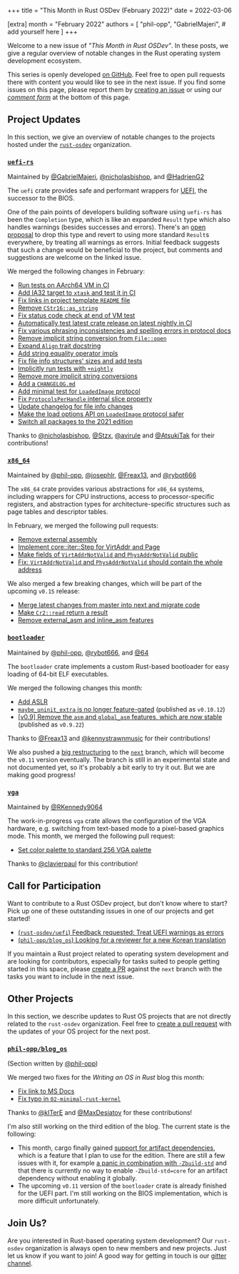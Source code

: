 +++
title = "This Month in Rust OSDev (February 2022)"
date = 2022-03-06

[extra]
month = "February 2022"
authors = [
    "phil-opp",
    "GabrielMajeri",
    # add yourself here
]
+++

Welcome to a new issue of _"This Month in Rust OSDev"_. In these posts, we give a regular overview of notable changes in the Rust operating system development ecosystem.

<!-- more -->

This series is openly developed [on GitHub](https://github.com/rust-osdev/homepage/). Feel free to open pull requests there with content you would like to see in the next issue. If you find some issues on this page, please report them by [creating an issue](https://github.com/rust-osdev/homepage/issues/new) or using our [_comment form_](#comment-form) at the bottom of this page.

<!--
    This is a draft for the upcoming "This Month in Rust OSDev (February 2022)" post.
    Feel free to create pull requests against the `next` branch to add your
    content here.
    Please take a look at the past posts on https://rust-osdev.com/ to see the
    general structure of these posts.
-->

## Project Updates

In this section, we give an overview of notable changes to the projects hosted under the [`rust-osdev`] organization.

[`rust-osdev`]: https://github.com/rust-osdev/about

### [`uefi-rs`](https://github.com/rust-osdev/uefi-rs)

<span class="maintainers">Maintained by [@GabrielMajeri](https://github.com/GabrielMajeri), [@nicholasbishop](https://github.com/orgs/rust-osdev/people/nicholasbishop), and [@HadrienG2](https://github.com/orgs/rust-osdev/people/HadrienG2)</span>

The `uefi` crate provides safe and performant wrappers for [UEFI](https://en.wikipedia.org/wiki/Unified_Extensible_Firmware_Interface), the successor to the BIOS.

One of the pain points of developers building software using `uefi-rs` has been the `Completion` type, which is like an expanded `Result` type which also handles warnings (besides successes and errors). There's an [open proposal](https://github.com/rust-osdev/uefi-rs/issues/360) to drop this type and revert to using more standard `Result`s everywhere, by treating all warnings as errors. Initial feedback suggests that such a change would be beneficial to the project, but comments and suggestions are welcome on the linked issue.

We merged the following changes in February:

- [Run tests on AArch64 VM in CI](https://github.com/rust-osdev/uefi-rs/pull/353)
- [Add IA32 target to `xtask` and test it in CI](https://github.com/rust-osdev/uefi-rs/pull/354)
- [Fix links in project template `README` file](https://github.com/rust-osdev/uefi-rs/pull/356)
- [Remove `CStr16::as_string`](https://github.com/rust-osdev/uefi-rs/pull/357)
- [Fix status code check at end of VM test](https://github.com/rust-osdev/uefi-rs/pull/355)
- [Automatically test latest crate release on latest nightly in CI](https://github.com/rust-osdev/uefi-rs/pull/348)
- [Fix various phrasing inconsistencies and spelling errors in protocol docs](https://github.com/rust-osdev/uefi-rs/pull/193)
- [Remove implicit string conversion from `File::open`](https://github.com/rust-osdev/uefi-rs/pull/363)
- [Expand `Align` trait docstring](https://github.com/rust-osdev/uefi-rs/pull/367)
- [Add string equality operator impls](https://github.com/rust-osdev/uefi-rs/pull/366)
- [Fix file info structures' sizes and add tests](https://github.com/rust-osdev/uefi-rs/pull/365)
- [Implicitly run tests with `+nightly`](https://github.com/rust-osdev/uefi-rs/pull/364)
- [Remove more implicit string conversions](https://github.com/rust-osdev/uefi-rs/pull/368)
- [Add a `CHANGELOG.md`](https://github.com/rust-osdev/uefi-rs/pull/369)
- [Add minimal test for `LoadedImage` protocol](https://github.com/rust-osdev/uefi-rs/pull/370)
- [Fix `ProtocolsPerHandle` internal slice property](https://github.com/rust-osdev/uefi-rs/pull/374)
- [Update changelog for file info changes](https://github.com/rust-osdev/uefi-rs/pull/373)
- [Make the load options API on `LoadedImage` protocol safer](https://github.com/rust-osdev/uefi-rs/pull/375)
- [Switch all packages to the 2021 edition](https://github.com/rust-osdev/uefi-rs/pull/376)

Thanks to [@nicholasbishop](https://github.com/nicholasbishop), [@Stzx](https://github.com/Stzx), [@avirule](https://github.com/avirule) and [@AtsukiTak](https://github.com/AtsukiTak) for their contributions!

### [`x86_64`](https://github.com/rust-osdev/x86_64)

<span class="maintainers">Maintained by [@phil-opp](https://github.com/phil-opp), [@josephlr](https://github.com/orgs/rust-osdev/people/josephlr), [@Freax13](https://github.com/orgs/rust-osdev/people/Freax13), and [@rybot666](https://github.com/orgs/rust-osdev/people/rybot666)</span>

The `x86_64` crate provides various abstractions for `x86_64` systems, including wrappers for CPU instructions, access to processor-specific registers, and abstraction types for architecture-specific structures such as page tables and descriptor tables.

In February, we merged the following pull requests:

- [Remove external assembly](https://github.com/rust-osdev/x86_64/pull/343)
- [Implement core::iter::Step for VirtAddr and Page](https://github.com/rust-osdev/x86_64/pull/342)
- [Make fields of `VirtAddrNotValid` and `PhysAddrNotValid` public](https://github.com/rust-osdev/x86_64/pull/340)
- [Fix: `VirtAddrNotValid` and `PhysAddrNotValid` should contain the whole address](https://github.com/rust-osdev/x86_64/pull/347)

We also merged a few breaking changes, which will be part of the upcoming `v0.15` release:

- [Merge latest changes from master into next and migrate code](https://github.com/rust-osdev/x86_64/pull/338)
- [Make `Cr2::read` return a result](https://github.com/rust-osdev/x86_64/pull/335)
- [Remove external_asm and inline_asm features](https://github.com/rust-osdev/x86_64/pull/345)

### [`bootloader`](https://github.com/rust-osdev/bootloader)

<span class="maintainers">Maintained by [@phil-opp](https://github.com/phil-opp), [@rybot666](https://github.com/rybot666), and [@64](https://github.com/64)</span>

The `bootloader` crate implements a custom Rust-based bootloader for easy loading of 64-bit ELF executables.

We merged the following changes this month:

- [Add ASLR](https://github.com/rust-osdev/bootloader/pull/221)
- [`maybe_uninit_extra` is no longer feature-gated](https://github.com/rust-osdev/bootloader/pull/222) <span class="gray">(published as `v0.10.12`)</span>
- [[v0.9] Remove the `asm` and `global_asm` features, which are now stable](https://github.com/rust-osdev/bootloader/pull/227) <span class="gray">(published as `v0.9.22`)</span>

Thanks to [@Freax13](https://github.com/Freax13) and [@kennystrawnmusic](https://github.com/kennystrawnmusic) for their contributions!

We also pushed a [big restructuring](https://github.com/rust-osdev/bootloader/commit/8fb5eff0de2f776979271b771e78c94af752135e) to the [`next`](https://github.com/rust-osdev/bootloader/tree/next) branch, which will become the `v0.11` version eventually. The branch is still in an experimental state and not documented yet, so it's probably a bit early to try it out. But we are making good progress!

### [`vga`](https://github.com/rust-osdev/vga)

<span class="maintainers">Maintained by [@RKennedy9064](https://github.com/RKennedy9064)</span>

The work-in-progress `vga` crate allows the configuration of the VGA hardware, e.g. switching from text-based mode to a pixel-based graphics mode. This month, we merged the following pull request:

- [Set color palette to standard 256 VGA palette](https://github.com/rust-osdev/vga/pull/26)

Thanks to [@clavierpaul](https://github.com/clavierpaul) for this contribution!

## Call for Participation

Want to contribute to a Rust OSDev project, but don't know where to start? Pick up one of these outstanding
issues in one of our projects and get started!

<!--
Please use the following template for adding items:
- [(`repo_name`) Issue Description](https://example.com/link-to-issue)
-->

- [(`rust-osdev/uefi`) Feedback requested: Treat UEFI warnings as errors](https://github.com/rust-osdev/uefi-rs/issues/360)
- [(`phil-opp/blog_os`) Looking for a reviewer for a new Korean translation](https://github.com/phil-opp/blog_os/pull/1079)


If you maintain a Rust project related to operating system development and are looking for contributors, especially for tasks suited to people getting started in this space, please [create a PR](https://github.com/rust-osdev/homepage/pulls) against the `next` branch with the tasks you want to include in the next issue.

## Other Projects

In this section, we describe updates to Rust OS projects that are not directly related to the `rust-osdev` organization. Feel free to [create a pull request](https://github.com/rust-osdev/homepage/pulls) with the updates of your OS project for the next post.

### [`phil-opp/blog_os`](https://github.com/phil-opp/blog_os)

<span class="maintainers">(Section written by [@phil-opp](https://github.com/phil-opp))</span>

We merged two fixes for the _Writing an OS in Rust_ blog this month:

- [Fix link to MS Docs](https://github.com/phil-opp/blog_os/pull/1077)
- [Fix typo in `02-minimal-rust-kernel`](https://github.com/phil-opp/blog_os/pull/1080)

Thanks to [@kITerE](https://github.com/kITerE) and [@MaxDesiatov](https://github.com/MaxDesiatov) for these contributions!

I'm also still working on the third edition of the blog. The current state is the following:

- This month, cargo finally gained [support for artifact dependencies](https://github.com/rust-lang/cargo/pull/9992), which is a feature that I plan to use for the edition. There are still a few issues with it, for example [a panic in combination with `-Zbuild-std`](https://github.com/rust-lang/cargo/issues/10444) and that there is currently no way to enable `-Zbuild-std=core` for an artifact dependency without enabling it globally.
- The upcoming `v0.11` version of the `bootloader` crate is already finished for the UEFI part. I'm still working on the BIOS implementation, which is more difficult unfortunately.

## Join Us?

Are you interested in Rust-based operating system development? Our `rust-osdev` organization is always open to new members and new projects. Just let us know if you want to join! A good way for getting in touch is our [gitter channel](https://gitter.im/rust-osdev/Lobby).
